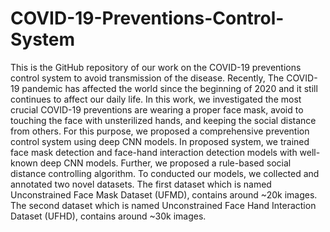 # COVID-19-Preventions-Control-System

This is the GitHub repository of our work on the COVID-19 preventions control system to avoid transmission of the disease. Recently, The COVID-19 pandemic has affected the world since the beginning of 2020 and it still continues to affect our daily life. In this work, we investigated the most crucial COVID-19 preventions are wearing a proper face mask, avoid to touching the face with unsterilized hands, and keeping the social distance from others. For this purpose, we proposed a comprehensive prevention control system using deep CNN models. In proposed system, we trained face mask detection and face-hand interaction detection models with well-known deep CNN models. Further, we proposed a rule-based social distance controlling algorithm. To conducted our models, we collected and annotated two novel datasets. The first dataset which is named Unconstrained Face Mask Dataset (UFMD), contains around ~20k images. The second dataset which is named Unconstrained Face Hand Interaction Dataset (UFHD), contains around ~30k images.   
